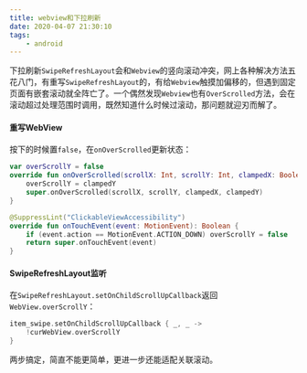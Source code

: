```yaml
---
title: webview和下拉刷新
date: 2020-04-07 21:30:10
tags:
	- android
---
```


下拉刷新`SwipeRefreshLayout`会和`Webview`的竖向滚动冲突，网上各种解决方法五花八门，有重写`SwipeRefreshLayout`的，有给`Webview`触摸加偏移的，但遇到固定页面有嵌套滚动就全阵亡了。一个偶然发现`Webview`也有`OverScrolled`方法，会在滚动超过处理范围时调用，既然知道什么时候过滚动，那问题就迎刃而解了。

<!--more-->

#### 重写WebView

按下的时候置`false`，在`onOverScrolled`更新状态：

```kotlin
var overScrollY = false
override fun onOverScrolled(scrollX: Int, scrollY: Int, clampedX: Boolean, clampedY: Boolean) {
    overScrollY = clampedY
    super.onOverScrolled(scrollX, scrollY, clampedX, clampedY)
}

@SuppressLint("ClickableViewAccessibility")
override fun onTouchEvent(event: MotionEvent): Boolean {
    if (event.action == MotionEvent.ACTION_DOWN) overScrollY = false
    return super.onTouchEvent(event)
}
```

#### SwipeRefreshLayout监听

在`SwipeRefreshLayout.setOnChildScrollUpCallback`返回`WebView.overScrollY`：

```kotlin
item_swipe.setOnChildScrollUpCallback { _, _ ->
    !curWebView.overScrollY
}
```

两步搞定，简直不能更简单，更进一步还能适配关联滚动。